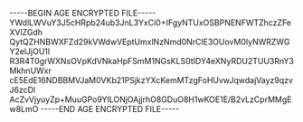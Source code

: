 -----BEGIN AGE ENCRYPTED FILE-----
YWdlLWVuY3J5cHRpb24ub3JnL3YxCi0+IFgyNTUxOSBPNENFWTZhczZFeXVlZGdh
QytQZHNBWXFZd29kVWdwVEptUmxlNzNmd0NrClE3OUovM0lyNWRZWGY2elJjOU1l
R3R4T0grWXNsOVpKdVNkaHpFSmM1NGsKLS0tIDY4eXNyRDU2TUU3RnY3MkhnUWxr
cE5EdE16NDBBMVJaM0VKb21PSjkzYXcKemMTzgFoHUvwJqwdajVayz9qzvJ6zcDl
AcZvVjyuyZp+MuuGPo9YILONjOAjjrhO8GDuO8H1wKOE1E/B2vLzCprMMgEw8LmO
-----END AGE ENCRYPTED FILE-----
